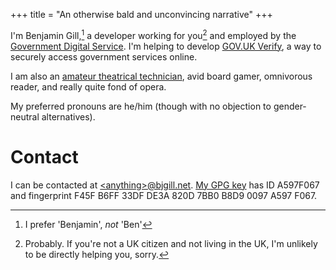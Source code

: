 +++
title = "An otherwise bald and unconvincing narrative"
+++

I'm Benjamin Gill,[^1] a developer working for you[^2] and employed by the [Government Digital Service](https://gds.blog.gov.uk/). I'm helping to develop [GOV.UK Verify](https://www.gov.uk/verify), a way to securely access government services online.

[^1]: I prefer 'Benjamin', _not_ 'Ben'
[^2]: Probably. If you're not a UK citizen and not living in the UK, I'm unlikely to be directly helping you, sorry.

I am also an [amateur theatrical technician](https://www.camdram.net/people/benjamin-gill), avid board gamer, omnivorous reader, and really quite fond of opera.

My preferred pronouns are he/him (though with no objection to gender-neutral alternatives).

# Contact

I can be contacted at [\<anything>@bjgill.net](mailto:website@bjgill.net). [My GPG key](https://pgp.mit.edu/pks/lookup?op=vindex&search=0xB8D90097A597F067) has ID A597F067 and fingerprint F45F B6FF 33DF DE3A 820D 7BB0 B8D9 0097 A597 F067.
